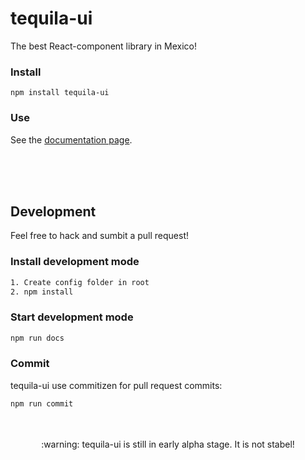 # tequila-ui
The best React-component library in Mexico!



### Install
```
npm install tequila-ui
```


### Use
See the [documentation page](https://thorecaspersen.github.io/tequila-ui).



</br>
</br>
</br>

## Development
Feel free to hack and sumbit a pull request!

### Install development mode
```bash
1. Create config folder in root
2. npm install
```

### Start development mode
```bash
npm run docs
```


### Commit
tequila-ui use commitizen for pull request commits:
```bash
npm run commit
```

</br>
</br>
<center>
:warning: tequila-ui is still in early alpha stage. It is not stabel!
</center>